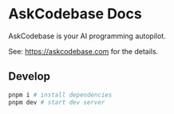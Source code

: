 # AskCodebase Docs

AskCodebase is your AI programming autopilot.

See: https://askcodebase.com for the details.

## Develop

```bash
pnpm i # install dependencies
pnpm dev # start dev server
```